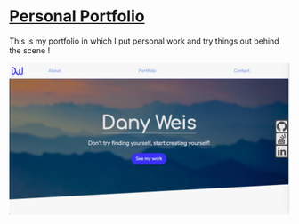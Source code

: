 # [Personal Portfolio](https://www.danyweis.com)

This is my portfolio in which I put personal work and try things out behind the scene !

![Portfolio Screenshot](portfolio.jpg)

